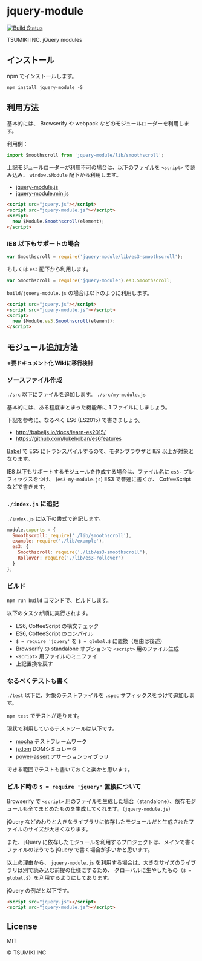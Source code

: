 # jquery-module

[![Build Status][travis-image]][travis-url]

TSUMIKI INC. jQuery modules

## インストール

npm でインストールします。

```
npm install jquery-module -S
```

## 利用方法

基本的には、 Browserify や webpack などのモジュールローダーを利用します。

利用例：

```js
import Smoothscroll from 'jquery-module/lib/smoothscroll';
```

上記モジュールローダーが利用不可の場合は、以下のファイルを `<script>` で読み込み、 `window.$Module` 配下から利用します。

* [jquery-module.js](https://raw.githubusercontent.com/tsumikiinc/jquery-module/master/build/jquery-module.js)
* [jquery-module.min.js](https://raw.githubusercontent.com/tsumikiinc/jquery-module/master/build/jquery-module.min.js)

```html
<script src="jquery.js"></script>
<script src="jquery-module.js"></script>
<script>
  new $Module.Smoothscroll(element);
</script>
```

### IE8 以下もサポートの場合

```js
var Smoothscroll = require('jquery-module/lib/es3-smoothscroll');
```

もしくは `es3` 配下から利用します。

```js
var Smoothscroll = require('jquery-module').es3.Smoothscroll;
```

`build/jquery-module.js` の場合は以下のように利用します。

```html
<script src="jquery.js"></script>
<script src="jquery-module.js"></script>
<script>
  new $Module.es3.Smoothscroll(element);
</script>
```

## モジュール追加方法

**※要ドキュメント化 Wikiに移行検討**

### ソースファイル作成

`./src` 以下にファイルを追加します。 `./src/my-module.js`

基本的には、ある程度まとまった機能毎に 1 ファイルにしましょう。

下記を参考に、なるべく ES6 (ES2015) で書きましょう。

* http://babeljs.io/docs/learn-es2015/
* https://github.com/lukehoban/es6features

[Babel](http://babeljs.io/) で ES5 にトランスパイルするので、モダンブラウザと IE9 以上が対象となります。

IE8 以下もサポートするモジュールを作成する場合は、ファイル名に `es3-` プレフィックスをつけ、 (`es3-my-module.js`) ES3 で普通に書くか、 CoffeeScript などで書きます。

### `./index.js` に追記

`./index.js` に以下の書式で追記します。

```js
module.exports = {
  Smoothscroll: require('./lib/smoothscroll'),
  example: require('./lib/example'),
  es3: {
    Smoothscroll: require('./lib/es3-smoothscroll'),
    Rollover: require('./lib/es3-rollover')
  }
};
```

### ビルド

`npm run build` コマンドで、ビルドします。

以下のタスクが順に実行されます。

* ES6, CoffeeScript の構文チェック
* ES6, CoffeeScript のコンパイル
* `$ = require 'jquery'` を `$ = global.$` に置換（理由は後述）
* Browserify の standalone オプションで `<script>` 用のファイル生成
* `<script>` 用ファイルのミニファイ
* 上記置換を戻す

### なるべくテストも書く

`./test` 以下に、対象のテストファイルを `.spec` サフィックスをつけて追加します。

`npm test` でテストが走ります。

現状で利用しているテストツールは以下です。

* [mocha](https://github.com/mochajs/mocha) テストフレームワーク
* [jsdom](https://github.com/tmpvar/jsdom) DOMシミュレータ
* [power-assert](https://github.com/power-assert-js/power-assert) アサーションライブラリ

できる範囲でテストも書いておくと楽かと思います。

### ビルド時の `$ = require 'jquery'` 置換について

Browserify で `<script>` 用のファイルを生成した場合（standalone）、依存モジュールも全てまとめたものを生成してくれます。（`jquery-module.js`）

jQuery などのわりと大きなライブラリに依存したモジュールだと生成されたファイルのサイズが大きくなります。

また、 jQuery に依存したモジュールを利用するプロジェクトは、メインで書くファイルのほうでも jQuery で書く場合が多いかと思います。

以上の理由から、 `jquery-module.js` を利用する場合は、大きなサイズのライブラリは別で読み込む前提の仕様にするため、 グローバルに生やしたもの（`$ = global.$`）を利用するようにしてあります。

jQuery の例だと以下です。

```html
<script src="jquery.js"></script>
<script src="jquery-module.js"></script>
```

## License

MIT

© TSUMIKI INC

[npm-image]: http://img.shields.io/npm/v/jquery-module.svg
[npm-url]: https://www.npmjs.org/package/jquery-module
[bower-image]: http://img.shields.io/bower/v/jquery-module.svg
[bower-url]: http://bower.io/search/?q=jquery-module
[travis-image]: http://img.shields.io/travis/tsumikiinc/jquery-module/master.svg?branch=master
[travis-url]: https://travis-ci.org/tsumikiinc/jquery-module
[gratipay-image]: http://img.shields.io/gratipay/tsumikiinc.svg
[gratipay-url]: https://gratipay.com/tsumikiinc/
[coveralls-image]: https://coveralls.io/repos/tsumikiinc/jquery-module/badge.svg
[coveralls-url]: https://coveralls.io/r/tsumikiinc/jquery-module
[github-ver-image]: https://badge.fury.io/gh/tsumikiinc%2Fjquery-module.svg
[github-ver-url]: http://badge.fury.io/gh/tsumikiinc%2Fjquery-module
[downloads-image]: http://img.shields.io/npm/dm/jquery-module.svg
[dependencies-image]: http://img.shields.io/david/tsumikiinc/jquery-module.svg
